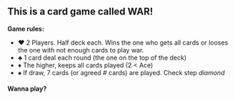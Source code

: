 ## This is a card game called WAR!

__Game rules:__
* ♥️ 2 Players. Half deck each. Wins the one who gets all cards or looses the one with not enough cards to play war.
* ♣️ 1 card deal each round (the one on the top of the deck)
* ♦️ The higher, keeps all cards played (2 < Ace)
* ♠️ If draw, 7 cards (or agreed # cards) are played. Check step *diamond*


#### Wanna play?